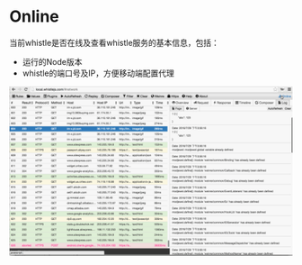 # Online
当前whistle是否在线及查看whistle服务的基本信息，包括：

- 运行的Node版本
- whistle的端口号及IP，方便移动端配置代理

![Online](../img/online.gif)